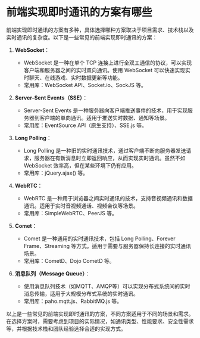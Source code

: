 # 前端实现即时通讯的方案有哪些

前端实现即时通讯的方案有多种，具体选择哪种方案取决于项目需求、技术栈以及实时通讯的复杂度。以下是一些常见的前端实现即时通讯的方案：

1. **WebSocket**：
   - WebSocket 是一种在单个 TCP 连接上进行全双工通信的协议，可以实现客户端和服务器之间的实时双向通讯。使用 WebSocket 可以快速实现实时聊天、在线游戏、实时数据更新等功能。
   - 常用库：WebSocket API、Socket.io、SockJS 等。

2. **Server-Sent Events（SSE）**：
   - Server-Sent Events 是一种服务器向客户端推送事件的技术，用于实现服务器到客户端的单向通讯。适用于推送实时数据、通知等场景。
   - 常用库：EventSource API（原生支持）、SSE.js 等。

3. **Long Polling**：
   - Long Polling 是一种旧的实时通讯技术，通过客户端不断向服务器发送请求，服务器在有新消息时立即返回响应，从而实现实时通讯。虽然不如 WebSocket 效率高，但在某些环境下仍有应用。
   - 常用库：jQuery.ajax() 等。

4. **WebRTC**：
   - WebRTC 是一种用于浏览器之间实时通讯的技术，支持音视频通讯和数据通讯。适用于实时音视频通话、视频会议等场景。
   - 常用库：SimpleWebRTC、PeerJS 等。

5. **Comet**：
   - Comet 是一种通用的实时通讯技术，包括 Long Polling、Forever Frame、Streaming 等方式。适用于需要与服务器保持长连接的实时通讯场景。
   - 常用库：CometD、Dojo CometD 等。

6. **消息队列（Message Queue）**：
   - 使用消息队列技术（如MQTT、AMQP等）可以实现分布式系统间的实时消息传输，适用于大规模分布式系统的实时通讯。
   - 常用库：paho.mqtt.js、RabbitMQ.js 等。

以上是一些常见的前端实现即时通讯的方案，不同方案适用于不同的场景和需求。在选择方案时，需要考虑到项目的实际情况，如通讯类型、性能要求、安全性需求等，并根据技术栈和团队经验选择合适的实现方式。